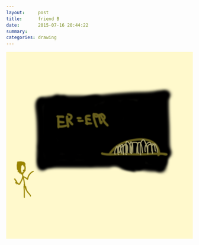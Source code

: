 ```yaml
---
layout:     post
title:      friend B
date:       2015-07-16 20:44:22
summary:    
categories: drawing
---
```

![friend B](/images/blog/friend-B.png "Thank you, Bart.")